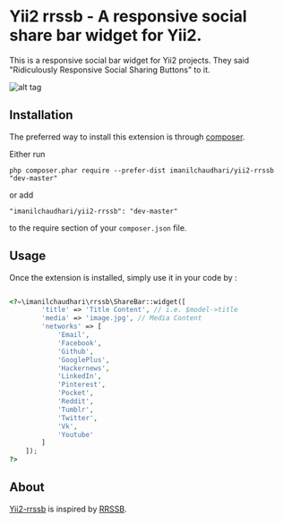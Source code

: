 Yii2 rrssb - A responsive social share bar widget for Yii2.
===========================================================
This is a responsive social bar widget for Yii2 projects. They said "Ridiculously Responsive Social Sharing Buttons" to it.

![alt tag](https://camo.githubusercontent.com/d30c5185d303de5a6cfdccae6c4d844c9c67288ab18344a615cbf45dcab7f0c6/68747470733a2f2f72727373622e6e65746c6966792e636f6d2f6d656469612f72727373622d707265766965772e676966)

Installation
------------

The preferred way to install this extension is through [composer](http://getcomposer.org/download/).

Either run

```
php composer.phar require --prefer-dist imanilchaudhari/yii2-rrssb "dev-master"
```

or add

```
"imanilchaudhari/yii2-rrssb": "dev-master"
```

to the require section of your `composer.json` file.


Usage
-----

Once the extension is installed, simply use it in your code by  :

```php

<?=\imanilchaudhari\rrssb\ShareBar::widget([
        'title' => 'Title Content', // i.e. $model->title
        'media' => 'image.jpg', // Media Content
        'networks' => [
            'Email',
            'Facebook',
            'Github',
            'GooglePlus',
            'Hackernews',
            'LinkedIn',
            'Pinterest',
            'Pocket',
            'Reddit',
            'Tumblr',
            'Twitter',
            'Vk',
            'Youtube'  
        ]
    ]); 
?>

```


About
-------

[Yii2-rrssb](https://github.com/imanilchaudhari/yii2-rrssb) is inspired by [RRSSB](https://github.com/kni-labs/rrssb).
